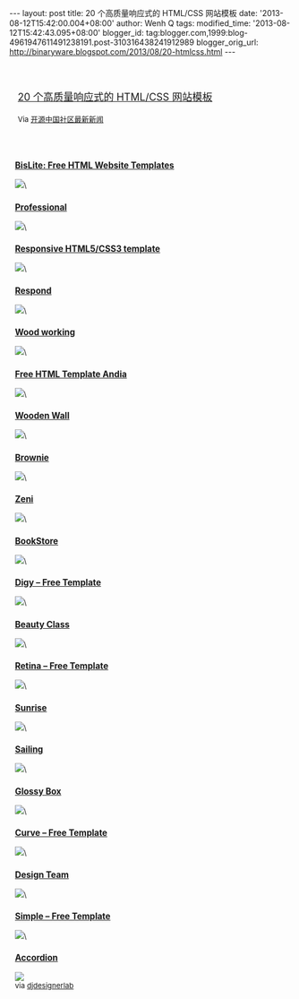 --- layout: post title: 20 个高质量响应式的 HTML/CSS 网站模板 date:
'2013-08-12T15:42:00.004+08:00' author: Wenh Q tags: modified\_time:
'2013-08-12T15:42:43.095+08:00' blogger\_id:
tag:blogger.com,1999:blog-4961947611491238191.post-310316438241912989
blogger\_orig\_url:
http://binaryware.blogspot.com/2013/08/20-htmlcss.html ---
<div style="margin: 10px; padding: 5px;">

<div style="font-size: 18px;">

[\
20 个高质量响应式的 HTML/CSS
网站模板](http://www.oschina.net/news/43077/20-free-responsive-high-quality-htmlcss-website-template)

</div>

<div style="font-size: 13px;">

Via [开源中国社区最新新闻](http://www.oschina.net/?from=rss)

</div>

</div>

<div style="font-size: 13px; padding: 15px 0 10px 10px;">

### [BisLite: Free HTML Website Templates](http://www.graphicsfuel.com/2013/02/bislite-free-html-website-templates/)

[![](http://static.oschina.net/uploads/img/201308/10080720_hiVu.jpg)](http://www.graphicsfuel.com/2013/02/bislite-free-html-website-templates/)\
### [Professional](http://www.freecss.in/free-template/preview/professional)

[![](http://static.oschina.net/uploads/img/201308/10080721_uEY1.jpg)](http://www.freecss.in/free-template/preview/professional)\
### [Responsive HTML5/CSS3 template](http://www.webcodebuilder.com/examples/responsive-html5css3-template/index.html)

[![](http://static.oschina.net/uploads/img/201308/10080721_zoDb.jpg)](http://www.webcodebuilder.com/examples/responsive-html5css3-template/index.html)\
### [Respond](http://awfulmedia.com/?downloads=free-responsive-website-template-respond-1-5-html5-css3-bootstrap)

[![](http://static.oschina.net/uploads/img/201308/10080722_eTi9.jpg)](http://awfulmedia.com/?downloads=free-responsive-website-template-respond-1-5-html5-css3-bootstrap)\
### [Wood working](http://www.freecsstemplates.org/preview/woodworking/)

[![](http://static.oschina.net/uploads/img/201308/10080722_q8YV.jpg)](http://www.freecsstemplates.org/preview/woodworking/)\
### [Free HTML Template Andia](http://azmind.com/2012/12/28/free-html-template-andia-responsive-agency-portfolio-template-twitter-bootstrap/)

[![](http://static.oschina.net/uploads/img/201308/10080723_pFv5.jpg)](http://azmind.com/2012/12/28/free-html-template-andia-responsive-agency-portfolio-template-twitter-bootstrap/)\
### [Wooden Wall](http://www.freecss.in/free-template/preview/woodenwall)

[![](http://static.oschina.net/uploads/img/201308/10080724_jYRM.jpg)](http://www.freecss.in/free-template/preview/woodenwall)\
### [Brownie](http://www.egrappler.com/free-responsive-html5-portfolio-business-template/index.html)

[![](http://static.oschina.net/uploads/img/201308/10080724_eaUK.jpg)](http://www.egrappler.com/free-responsive-html5-portfolio-business-template/index.html)\
### [Zeni](http://luiszuno.com/blog/downloads/zeni-html/)

[![](http://static.oschina.net/uploads/img/201308/10080725_J3g7.jpg)](http://luiszuno.com/blog/downloads/zeni-html/)\
### [BookStore](http://www.templatemo.com/preview/templatemo_360_bookstore)

[![](http://static.oschina.net/uploads/img/201308/10080725_vrX6.jpg)](http://www.templatemo.com/preview/templatemo_360_bookstore)\
### [Digy – Free Template](http://chocotemplates.com/demo/?template=digy)

[![](http://static.oschina.net/uploads/img/201308/10080726_0g8R.jpg)](http://chocotemplates.com/demo/?template=digy)\
### [Beauty Class](http://www.templatemo.com/templates/templatemo_353_beauty_class/)

[![](http://static.oschina.net/uploads/img/201308/10080727_98VZ.jpg)](http://www.templatemo.com/templates/templatemo_353_beauty_class/)\
### [Retina – Free Template](http://chocotemplates.com/demo/?template=retina)

[![](http://static.oschina.net/uploads/img/201308/10080727_g78D.jpg)](http://chocotemplates.com/demo/?template=retina)\
### [Sunrise](http://sunrise.gpmd.co.uk/)

[![](http://static.oschina.net/uploads/img/201308/10080728_THDv.jpg)](http://sunrise.gpmd.co.uk/)\
### [Sailing](http://www.templatemo.com/preview/templatemo_322_sailing)

[![](http://static.oschina.net/uploads/img/201308/10080728_shrX.jpg)](http://www.templatemo.com/preview/templatemo_322_sailing)\
### [Glossy Box](http://www.templatemo.com/preview/templatemo_321_glossy_box)

[![](http://static.oschina.net/uploads/img/201308/10080729_rsIU.jpg)](http://www.templatemo.com/preview/templatemo_321_glossy_box)\
### [Curve – Free Template](http://chocotemplates.com/demo/?template=curve)

[![](http://static.oschina.net/uploads/img/201308/10080730_9Nuf.jpg)](http://chocotemplates.com/demo/?template=curve)\
### [Design Team](http://www.freecss.in/free-template/preview/design_team)

[![](http://static.oschina.net/uploads/img/201308/10080730_VUct.jpg)](http://www.freecss.in/free-template/preview/design_team)\
### [Simple – Free Template](http://chocotemplates.com/demo/?template=simple)

[![](http://static.oschina.net/uploads/img/201308/10080731_eMhu.jpg)](http://chocotemplates.com/demo/?template=simple)\
### [Accordion](http://www.templatemo.com/preview/templatemo_346_accordion)

[![](http://static.oschina.net/uploads/img/201308/10080732_RyOd.jpg)](http://www.templatemo.com/preview/templatemo_346_accordion)\
via
[djdesignerlab](http://djdesignerlab.com/2013/08/09/20-free-responsive-high-quality-htmlcss-website-template/)

</div>
